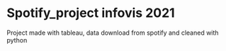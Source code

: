# Spotify_project infovis 2021

Project made with tableau, data download from spotify and cleaned with python
